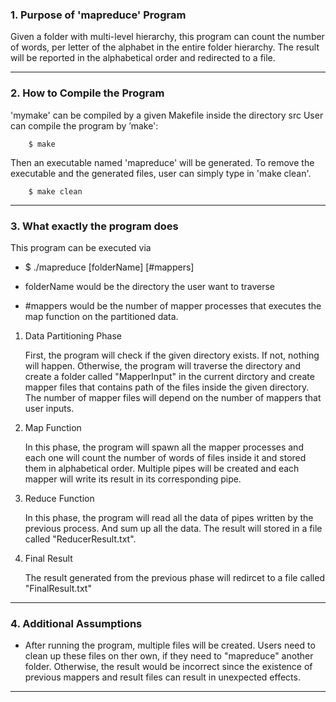 
### 1. Purpose of 'mapreduce' Program ###
Given a folder with multi-level hierarchy, this program can count the number of words, per letter of the alphabet in the entire folder hierarchy. The result will be reported in the alphabetical order and redirected to a file.

---

### 2. How to Compile the Program ###
'mymake' can be compiled by a given Makefile inside the directory src
User can compile the program by ’make':
```
    $ make
```
Then an executable named 'mapreduce' will be generated. To remove the executable and the generated files, user can simply type in 'make clean'.
```
    $ make clean
```
---

### 3. What exactly the program does ###
This program can be executed via
- $ ./mapreduce [folderName] [#mappers]

- folderName would be the directory the user want to traverse
- #mappers would be the number of mapper processes that executes the map function on the partitioned data.

1. Data Partitioning Phase

    First, the program will check if the given directory exists. If not, nothing will happen. Otherwise, the program will traverse the directory and create a folder called "MapperInput" in the current dirctory and create mapper files that contains path of the files inside the given directory. The number of mapper files will depend on the number of mappers that user inputs. 

2. Map Function

    In this phase, the program will spawn all the mapper processes and each one will count the number of words of files inside it and stored them in alphabetical order. Multiple pipes will be created and each mapper will write its result in its corresponding pipe.

3. Reduce Function

    In this phase, the program will read all the data of pipes written by the previous process. And sum up all the data. The result will stored in a file called "ReducerResult.txt". 

4. Final Result

    The result generated from the previous phase will redircet to a file called "FinalResult.txt"

---

### 4. Additional Assumptions ###
-   After running the program, multiple files will be created. Users need to clean up these files on ther own, if they need to "mapreduce" another folder. Otherwise, the result would be incorrect since the existence of previous mappers and result files can result in unexpected effects.

---


